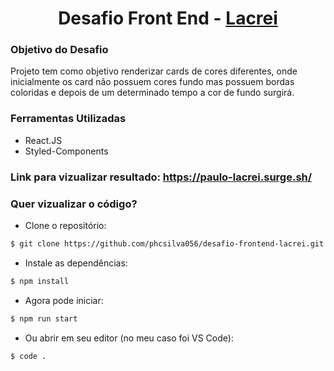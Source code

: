<h1 align="center">
    Desafio Front End - <a href="https://www.atados.com.br/vaga/lacrei-no-front-end-4" target="_blank">
        Lacrei
    </a>
</h1>

<h3>Objetivo do Desafio</h3>

<p>
    Projeto tem como objetivo renderizar cards de cores diferentes, onde
    inicialmente os card não possuem cores fundo mas possuem bordas
    coloridas e depois de um determinado tempo a cor de fundo surgirá.
</p>

<h3>Ferramentas Utilizadas</h3>
<ul>
    <li>React.JS</li>
    <li>Styled-Components</li>
</ul>

<h3>Link para vizualizar resultado: <a href="https://paulo-lacrei.surge.sh/">https://paulo-lacrei.surge.sh/</a></h3>

<h3>Quer vizualizar o código?</h3>

- Clone o repositório:

``` bash
$ git clone https://github.com/phcsilva056/desafio-frontend-lacrei.git
```

- Instale as dependências:
``` bash
$ npm install
```

- Agora pode iniciar:
``` bash
$ npm run start
```

- Ou abrir em seu editor (no meu caso foi VS Code):
``` bash
$ code .
```
